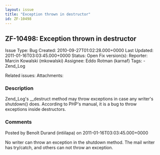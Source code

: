 ```yaml
---
layout: issue
title: "Exception thrown in destructor"
id: ZF-10498
---
```


ZF-10498: Exception thrown in destructor
----------------------------------------

 Issue Type: Bug Created: 2010-09-27T01:02:28.000+0000 Last Updated: 2011-01-16T03:03:45.000+0000 Status: Open Fix version(s): 
 Reporter:  Marcin Kowalski (mkowalski)  Assignee:  Eddo Rotman (karnaf)  Tags: - Zend\_Log
 
 Related issues: 
 Attachments: 
### Description

Zend\_Log's \_\_destruct method may throw exceptions in case any writer's shutdown() does. According to PHP's manual, it is a bug to throw exceptions inside destructors.

 

 

### Comments

Posted by Benoît Durand (intiilapa) on 2011-01-16T03:03:45.000+0000

No writer can throw an exception in the shutdown method. The mail writer has try/catch, and others can not throw an exception.

 

 